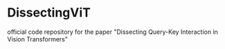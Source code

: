 # DissectingViT
official code repository for the paper "Dissecting Query-Key Interaction in Vision Transformers"
